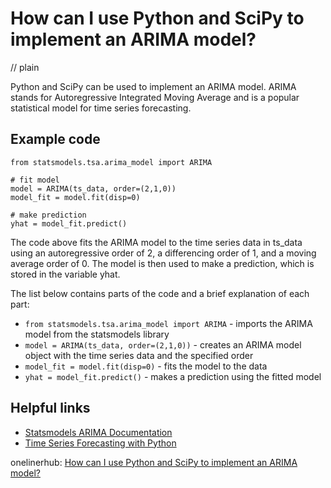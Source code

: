 # How can I use Python and SciPy to implement an ARIMA model?
// plain

Python and SciPy can be used to implement an ARIMA model. ARIMA stands for Autoregressive Integrated Moving Average and is a popular statistical model for time series forecasting.

## Example code

```
from statsmodels.tsa.arima_model import ARIMA

# fit model
model = ARIMA(ts_data, order=(2,1,0))
model_fit = model.fit(disp=0)

# make prediction
yhat = model_fit.predict()
```

The code above fits the ARIMA model to the time series data in ts_data using an autoregressive order of 2, a differencing order of 1, and a moving average order of 0. The model is then used to make a prediction, which is stored in the variable yhat.

The list below contains parts of the code and a brief explanation of each part:

* `from statsmodels.tsa.arima_model import ARIMA` - imports the ARIMA model from the statsmodels library
* `model = ARIMA(ts_data, order=(2,1,0))` - creates an ARIMA model object with the time series data and the specified order
* `model_fit = model.fit(disp=0)` - fits the model to the data
* `yhat = model_fit.predict()` - makes a prediction using the fitted model

## Helpful links

* [Statsmodels ARIMA Documentation](https://www.statsmodels.org/stable/generated/statsmodels.tsa.arima_model.ARIMA.html)
* [Time Series Forecasting with Python](https://towardsdatascience.com/time-series-forecasting-with-python-f19d2b7a2d6a)

onelinerhub: [How can I use Python and SciPy to implement an ARIMA model?](https://onelinerhub.com/python-scipy/how-can-i-use-python-and-scipy-to-implement-an-arima-model)